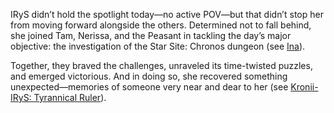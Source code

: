 IRyS didn’t hold the spotlight today—no active POV—but that didn’t stop her from moving forward alongside the others. Determined not to fall behind, she joined Tam, Nerissa, and the Peasant in tackling the day’s major objective: the investigation of the Star Site: Chronos dungeon (see [Ina](#node:ina)).

Together, they braved the challenges, unraveled its time-twisted puzzles, and emerged victorious. And in doing so, she recovered something unexpected—memories of someone very near and dear to her (see [Kronii-IRyS: Tyrannical Ruler](#edge:irys-kronii)).